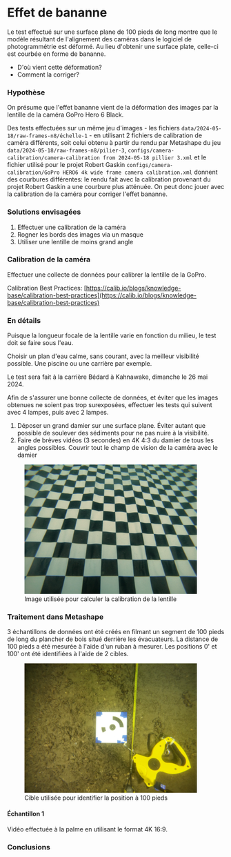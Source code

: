 # Effet de bananne

Le test effectué sur une surface plane de 100 pieds de long montre que le modèle résultant de l'alignement des caméras dans le logiciel de photogrammétrie est déformé. Au lieu d'obtenir une surface plate, celle-ci est courbée en forme de bananne.

- D'où vient cette déformation?
- Comment la corriger?

### Hypothèse

On présume que l'effet bananne vient de la déformation des images par la lentille de la caméra GoPro Hero 6 Black.

Des tests effectuées sur un même jeu d'images - les fichiers `data/2024-05-18/raw-frames-n8/échelle-1` - en utilisant 2 fichiers de calibration de caméra différents, soit celui obtenu à partir du rendu par Metashape du jeu `data/2024-05-18/raw-frames-n8/pilier-3`, `configs/camera-calibration/camera-calibration from 2024-05-18 pillier 3.xml` et le fichier utilisé pour le projet Robert Gaskin `configs/camera-calibration/GoPro HERO6 4k wide frame camera calibration.xml` donnent des courbures différentes: le rendu fait avec la calibration provenant du projet Robert Gaskin a une courbure plus atténuée. On peut donc jouer avec la calibration de la caméra pour corriger l'effet bananne.

### Solutions envisagées

1. Effectuer une calibration de la caméra
2. Rogner les bords des images via un masque
3. Utiliser une lentille de moins grand angle

### Calibration de la caméra

Effectuer une collecte de données pour calibrer la lentille de la GoPro.

Calibration Best Practices: [https://calib.io/blogs/knowledge-base/calibration-best-practices](https://calib.io/blogs/knowledge-base/calibration-best-practices)

### En détails

Puisque la longueur focale de la lentille varie en fonction du milieu, le test doit se faire sous l'eau.

Choisir un plan d'eau calme, sans courant, avec la meilleur visibilité possible. Une piscine ou une carrière par exemple.

Le test sera fait à la carrière Bédard à Kahnawake, dimanche le 26 mai 2024.

Afin de s'assurer une bonne collecte de données, et éviter que les images obtenues ne soient pas trop surexposées, effectuer les tests qui suivent avec 4 lampes, puis avec 2 lampes.

1. Déposer un grand damier sur une surface plane. Éviter autant que possible de soulever des sédiments pour ne pas nuire à la visibilité.
2. Faire de brèves vidéos (3 secondes) en 4K 4:3 du damier de tous les angles possibles. Couvrir tout le champ de vision de la caméra avec le damier

<figure>
    <img src="./assets/exemple-damier-GX010187.001.webp" alt="Image utilisée pour calculer la calibration de la lentille" width="400" />
    <figcaption>Image utilisée pour calculer la calibration de la lentille</figcaption>
</figure>

### Traitement dans Metashape

3 échantillons de données ont été créés en filmant un segment de 100 pieds de long du plancher de bois situé derrière les évacuateurs. La distance de 100 pieds a été mesurée à l'aide d'un ruban à mesurer. Les positions 0' et 100' ont été identifiées à l'aide de 2 cibles.

<figure>
    <img src="./assets/exemple-cible-GX010197.007.webp" alt="Cible utilisée pour identifier la position à 100 pieds" width="400" />
    <figcaption>Cible utilisée pour identifier la position à 100 pieds</figcaption>
</figure>

#### Échantillon 1

Vidéo effectuée à la palme en utilisant le format 4K 16:9.

### Conclusions
